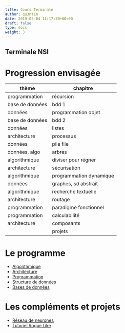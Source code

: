 ```yaml
---
title: Cours Terminale
author: qu3nt1n
date: 2019-05-04 11:17:30+00:00
draft: false
type: docs
weight: 3
---
```


## Terminale NSI

# Progression envisagée


| **thème**       	| **chapitre**          	|
|-----------------	|-----------------------	|
| programmation   	| récursion             	|
| base de données 	| bdd 1                 	|
| données         	| programmation objet   	|
| base de données 	| bdd 2                 	|
| données         	| listes                	|
| architecture    	| processus             	|
| données         	| pile file             	|
| données, algo   	| arbres                	|
| algorithmique   	| diviser pour régner   	|
| architecture    	| sécurisation          	|
| algorithmique   	| programmation dynamique	|
| données         	| graphes, sd abstrait  	|
| algorithmique   	| recherche textuelle   	|
| architecture    	| routage               	|
| programmation   	| paradigme fonctionnel 	|
| programmation   	| calculabilité         	|
| architecture    	| composants            	|
|                 	| projets               	|

# Le programme

* [Algorithmique](algorithmique)
* [Architecture](architecture)
* [Programmation](prog)
* [Structure de données](structure_donnees)
* [Bases de données](bdd)

# Les compléments et projets

* [Réseau de neurones](projets/NN)
* [Tutoriel Rogue Like](projets/RogueTuto)
